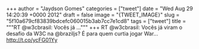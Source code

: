 
+++
author = "Jaydson Gomes"
categories = ["tweet"]
date = "Wed Aug 29 14:20:39 +0000 2012"
draft = false
image = "{TWEET_IMAGE}"
slug = "5f10a679cf83839bdcefc060015b3ab7cc7e1cd8"
tags = ["tweet"]
title = """RT @w3cbrasil: Vocês já  ..."""
+++
RT @w3cbrasil: Vocês já  viram o desafio da W3C na @braziljs? É para quem curtia jogar War... http://t.co/ycFG01Yy
